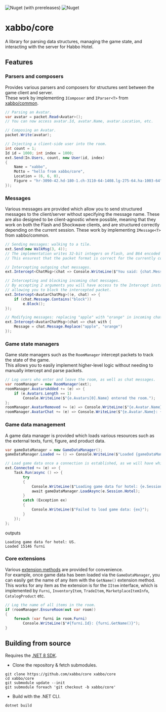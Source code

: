 ![Nuget (with prereleases)](https://img.shields.io/nuget/vpre/Xabbo.Core?style=for-the-badge) ![Nuget](https://img.shields.io/nuget/dt/Xabbo.Core?style=for-the-badge)

# xabbo/core
A library for parsing data structures, managing the game state, and interacting with the server for Habbo Hotel.

## Features

### Parsers and composers

Provides various parsers and composers for structures sent between the game client and server.\
These work by implementing `IComposer` and `IParser<T>` from [xabbo/common](https://github.com/xabbo/common).

```cs
// Parsing an Avatar.
var avatar = packet.Read<Avatar>();
// You can now access avatar.Id, avatar.Name, avatar.Location, etc.

// Composing an Avatar.
packet.Write(avatar);

// Injecting a client-side user into the room.
int count = 1;
Id id = 1000; int index = 1000;
ext.Send(In.Users, count, new User(id, index)
{
    Name = "xabbo",
    Motto = "hello from xabbo/core",
    Location = (6, 6, 0),
    Figure = "hr-3090-42.hd-180-1.ch-3110-64-1408.lg-275-64.ha-1003-64"
});
```

### Messages

Various messages are provided which allow you to send structured messages to the client/server without specifying the message name.
These are also designed to be client-agnostic where possible, meaning that they work on both the Flash and Shockwave clients, and are structured correctly depending on the current session.
These work by implementing `IMessage<T>` from xabbo/common.

```cs
// Sending messages: walking to a tile.
ext.Send(new WalkMsg(3, 4));
// The implementation writes 32-bit integers on Flash, and B64 encoded integers on Shockwave.
// This ensurest that the packet format is correct for the currently connected client.

// Intercepting outgoing chat messages.
ext.Intercept<ChatMsg>(chat => Console.WriteLine($"You said: {chat.Message}"));

// Intercepting and blocking incoming chat messages.
// By accepting 2 arguments you will have access to the Intercept instance,
// allowing you to block the intercepted packet.
ext.Intercept<AvatarChatMsg>((e, chat) => {
    if (chat.Message.Contains("block"))
        e.Block();
});

// Modifying messages: replacing "apple" with "orange" in incoming chat messages.
ext.Intercept<AvatarChatMsg>(chat => chat with {
    Message = chat.Message.Replace("apple", "orange")
});
```

### Game state managers

Game state managers such as the `RoomManager` intercept packets to track the state of the game.\
This allows you to easily implement higher-level logic without needing to manually intercept and parse packets.

```cs
// Log users who enter and leave the room, as well as chat messages.
var roomManager = new RoomManager(ext);
roomManager.AvatarsAdded += (e) => {
    if (e.Avatars.Length == 1)
        Console.WriteLine($"{e.Avatars[0].Name} entered the room.");
};
roomManager.AvatarRemoved += (e) => Console.WriteLine($"{e.Avatar.Name} left the room.");
roomManager.AvatarChat += (e) => Console.WriteLine($"{e.Avatar.Name}: {e.Message}");
```

### Game data management

A game data manager is provided which loads various resources such as the external texts, furni, figure, and product data.

```cs
var gameDataManager = new GameDataManager();
gameDataManager.Loaded += () => Console.WriteLine($"Loaded {gameDataManager.Furni?.Count} furni");

// Load game data once a connection is established, as we will have which hotel to load game data for.
ext.Connected += (e) => {
    Task.Run(async () => {
        try
        {
            Console.WriteLine($"Loading game data for hotel: {e.Session.Hotel}.");
            await gameDataManager.LoadAsync(e.Session.Hotel);
        }
        catch (Exception ex)
        {
            Console.WriteLine($"Failed to load game data: {ex}");
        }
    });
};
```
outputs
```
Loading game data for hotel: US.
Loaded 15146 furni
```

### Core extensions

Various [extension methods](https://github.com/xabbo/core/blob/dev/src/Xabbo.Core/Extensions.cs) are provided for convenience.\
For example, once game data has been loaded via the `GameDataManager`, you can easily get the name of any item with the `GetName()` extension method.\
This works for any item as the extension is for the `IItem` interface, which is implemented by `Furni`, `InventoryItem`, `TradeItem`, `MarketplaceItemInfo`, `CatalogProduct` etc.

```cs
// Log the name of all items in the room.
if (roomManager.EnsureRoom(out var room))
{
    foreach (var furni in room.Furni)
        Console.WriteLine($"#{furni.Id}: {furni.GetName()}");
}
```

## Building from source
Requires the [.NET 8 SDK](https://dotnet.microsoft.com/en-us/download/dotnet/8.0).

- Clone the repository & fetch submodules.
```
git clone https://github.com/xabbo/core xabbo/core
cd xabbo/core
git submodule update --init
git submodule foreach 'git checkout -b xabbo/core'
```
- Build with the .NET CLI.
```
dotnet build
```
